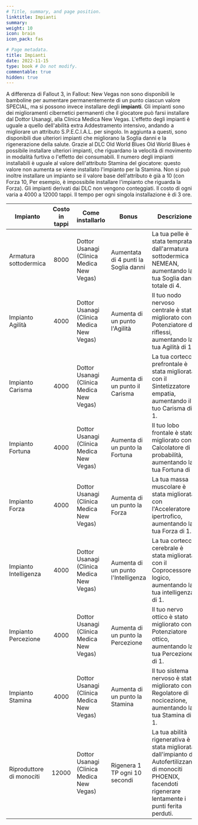 ```yaml
---
# Title, summary, and page position.
linktitle: Impianti
summary: 
weight: 10
icon: brain
icon_pack: fas

# Page metadata.
title: Impianti
date: 2022-11-15
type: book # Do not modify.
commentable: true
hidden: true
---
```


<div class="fnv">

A differenza di Fallout 3, in Fallout: New Vegas non sono disponibili le bamboline per aumentare permanentemente di un punto ciascun valore SPECIAL, ma si possono invece installare degli **impianti**.
Gli impianti sono dei miglioramenti cibernetici permanenti che il giocatore può farsi installare dal Dottor Usanagi, alla Clinica Medica New Vegas.
L'effetto degli impianti è uguale a quello dell'abilità extra Addestramento intensivo, andando a migliorare un attributo S.P.E.C.I.A.L. per singolo. In aggiunta a questi, sono disponibili due ulteriori impianti che migliorano la Soglia danni e la rigenerazione della salute.
Grazie al DLC Old World Blues Old World Blues è possibile installare ulteriori impianti, che riguardano la velocità di movimento in modalità furtiva o l'effetto dei consumabili. Il numero degli impianti installabili è uguale al valore dell'attributo Stamina del giocatore: questo valore non aumenta se viene installato l'impianto per la Stamina. Non si può inoltre installare un impianto se il valore base dell'attributo è già a 10 (con Forza 10, Per esempio, è impossibile installare l'impianto che riguarda la Forza). Gli impianti derivati dai DLC non vengono conteggiati.
Il costo di ogni varia a 4000 a 12000 tappi. Il tempo per ogni singola installazione è di 3 ore.

| Impianto                 | Costo in tappi | Come installarlo                          | Bonus                                | Descrizione                                                                                                                                                    |
| ------------------------ | :------------: | ----------------------------------------- | ------------------------------------ | -------------------------------------------------------------------------------------------------------------------------------------------------------------- |
| Armatura sottodermica    |      8000      | Dottor Usanagi (Clinica Medica New Vegas) | Aumentata di 4 punti la Soglia danni | La tua pelle è stata temprata dall'armatura sottodermica NEMEAN, aumentando la tua Soglia danni totale di 4.                                                   |
| Impianto Agilità         |      4000      | Dottor Usanagi (Clinica Medica New Vegas) | Aumenta di un punto l'Agilità        | Il tuo nodo nervoso centrale è stato migliorato con il Potenziatore di riflessi, aumentando la tua Agilità di 1.                                               |
| Impianto Carisma         |      4000      | Dottor Usanagi (Clinica Medica New Vegas) | Aumenta di un punto il Carisma       | La tua corteccia prefrontale è stata migliorata con il Sintetizzatore di empatia, aumentando il tuo Carisma di 1.                                              |
| Impianto Fortuna         |      4000      | Dottor Usanagi (Clinica Medica New Vegas) | Aumenta di un punto la Fortuna       | Il tuo lobo frontale è stato migliorato con il Calcolatore di probabilità, aumentando la tua Fortuna di 1.                                                     |
| Impianto Forza           |      4000      | Dottor Usanagi (Clinica Medica New Vegas) | Aumenta di un punto la Forza         | La tua massa muscolare è stata migliorata con l'Acceleratore ipertrofico, aumentando la tua Forza di 1.                                                        |
| Impianto Intelligenza    |      4000      | Dottor Usanagi (Clinica Medica New Vegas) | Aumenta di un punto l'Intelligenza   | La tua corteccia cerebrale è stata migliorata con il Coprocessore logico, aumentando la tua intelligenza di 1.                                                 |
| Impianto Percezione      |      4000      | Dottor Usanagi (Clinica Medica New Vegas) | Aumenta di un punto la Percezione    | Il tuo nervo ottico è stato migliorato con il Potenziatore ottico, aumentando la tua Percezione di 1.                                                          |
| Impianto Stamina         |      4000      | Dottor Usanagi (Clinica Medica New Vegas) | Aumenta di un punto la Stamina       | Il tuo sistema nervoso è stato migliorato con il Regolatore di nocicezione, aumentando la tua Stamina di 1.                                                    |
| Riproduttore di monociti |     12000      | Dottor Usanagi (Clinica Medica New Vegas) | Rigenera 1 TP ogni 10 secondi        | La tua abilità rigenerativa è stata migliorata dall'impianto di Autofertilizzante di monociti PHOENIX, facendoti rigenerare lentamente i punti ferita perduti. |


</div>

